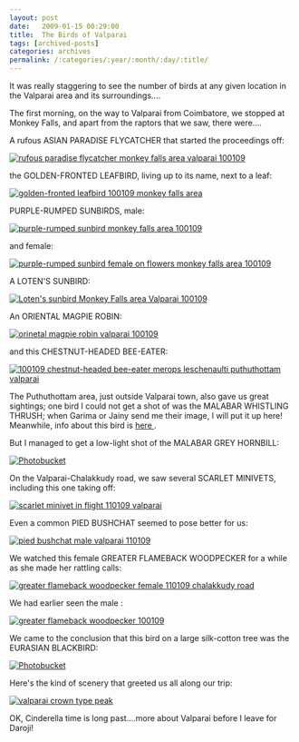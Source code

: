 ```yaml
---
layout: post
date:	2009-01-15 00:29:00
title:  The Birds of Valparai
tags: [archived-posts]
categories: archives
permalink: /:categories/:year/:month/:day/:title/
---
```

It was really staggering to see the number of birds at any given location in the Valparai area and its surroundings....

The first morning, on the way to Valparai from Coimbatore, we stopped at Monkey Falls, and apart from the raptors that we saw, there were....

A rufous ASIAN PARADISE FLYCATCHER that started the proceedings off:

<a href="http://s297.photobucket.com/albums/mm205/depontis/?action=view&current=IMG_0846.jpg" target="_blank"><img src="http://i297.photobucket.com/albums/mm205/depontis/IMG_0846.jpg" border="0" alt="rufous paradise flycatcher monkey falls area valparai 100109"></a>

<lj-cut text="many, many more birds">



the GOLDEN-FRONTED LEAFBIRD, living up to its name, next to a leaf:


<a href="http://s297.photobucket.com/albums/mm205/depontis/?action=view&current=IMG_0867-1.jpg" target="_blank"><img src="http://i297.photobucket.com/albums/mm205/depontis/IMG_0867-1.jpg" border="0" alt="golden-fronted leafbird 100109 monkey falls area"></a>


PURPLE-RUMPED SUNBIRDS, male:


<a href="http://s297.photobucket.com/albums/mm205/depontis/?action=view&current=IMG_0856.jpg" target="_blank"><img src="http://i297.photobucket.com/albums/mm205/depontis/IMG_0856.jpg" border="0" alt="purple-rumped sunbird monkey falls area 100109"></a>

and female:


<a href="http://s297.photobucket.com/albums/mm205/depontis/?action=view&current=IMG_0894.jpg" target="_blank"><img src="http://i297.photobucket.com/albums/mm205/depontis/IMG_0894.jpg" border="0" alt="purple-rumped sunbird female on flowers monkey falls area 100109"></a>



A LOTEN'S SUNBIRD:


<a href="http://s297.photobucket.com/albums/mm205/depontis/?action=view&current=IMG_0862.jpg" target="_blank"><img src="http://i297.photobucket.com/albums/mm205/depontis/IMG_0862.jpg" border="0" alt="Loten's sunbird Monkey Falls area Valparai 100109"></a>


An ORIENTAL MAGPIE ROBIN:


<a href="http://s297.photobucket.com/albums/mm205/depontis/?action=view&current=IMG_0918.jpg" target="_blank"><img src="http://i297.photobucket.com/albums/mm205/depontis/IMG_0918.jpg" border="0" alt="orinetal magpie robin valparai 100109"></a>

and this CHESTNUT-HEADED BEE-EATER:


<a href="http://s297.photobucket.com/albums/mm205/depontis/?action=view&current=IMG_0958.jpg" target="_blank"><img src="http://i297.photobucket.com/albums/mm205/depontis/IMG_0958.jpg" border="0" alt="100109 chestnut-headed bee-eater merops leschenaulti puthuthottam valparai"></a>


The Puthuthottam area, just outside Valparai town, also gave us great sightings; one bird I could not get a shot of was the MALABAR WHISTLING THRUSH; when Garima or Jainy send me their image, I will put it up here! Meanwhile, info about this bird is <a href="http://en.wikipedia.org/wiki/Malabar_Whistling_Thrush"> here </a> .

But I managed to get a low-light shot of the MALABAR GREY HORNBILL:


<a href="http://s297.photobucket.com/albums/mm205/depontis/?action=view&current=IMG_1101.jpg" target="_blank"><img src="http://i297.photobucket.com/albums/mm205/depontis/IMG_1101.jpg" border="0" alt="Photobucket"></a>


On the Valparai-Chalakkudy road, we saw several SCARLET MINIVETS, including this one taking off:


<a href="http://s297.photobucket.com/albums/mm205/depontis/?action=view&current=IMG_1054.jpg" target="_blank"><img src="http://i297.photobucket.com/albums/mm205/depontis/IMG_1054.jpg" border="0" alt="scarlet minivet in flight 110109 valparai"></a>

Even a common PIED BUSHCHAT seemed to pose better for us:


<a href="http://s297.photobucket.com/albums/mm205/depontis/?action=view&current=IMG_1076.jpg" target="_blank"><img src="http://i297.photobucket.com/albums/mm205/depontis/IMG_1076.jpg" border="0" alt="pied bushchat male valparai 110109"></a>

We watched this female GREATER FLAMEBACK WOODPECKER for a while as she made her rattling calls:

<a href="http://s297.photobucket.com/albums/mm205/depontis/?action=view&current=IMG_1150-1.jpg" target="_blank"><img src="http://i297.photobucket.com/albums/mm205/depontis/IMG_1150-1.jpg" border="0" alt="greater flameback woodpecker female 110109 chalakkudy road"></a>

We had earlier seen the male :


<a href="http://s297.photobucket.com/albums/mm205/depontis/?action=view&current=IMG_1133.jpg" target="_blank"><img src="http://i297.photobucket.com/albums/mm205/depontis/IMG_1133.jpg" border="0" alt="greater flameback woodpecker 100109"></a>



We came to the conclusion that this bird on a large silk-cotton tree was the EURASIAN BLACKBIRD:

<a href="http://s297.photobucket.com/albums/mm205/depontis/?action=view&current=IMG_1168.jpg" target="_blank"><img src="http://i297.photobucket.com/albums/mm205/depontis/IMG_1168.jpg" border="0" alt="Photobucket"></a>






</lj-cut>


Here's the kind of scenery that greeted us all along our trip:


<a href="http://s297.photobucket.com/albums/mm205/depontis/?action=view&current=IMG_5695.jpg" target="_blank"><img src="http://i297.photobucket.com/albums/mm205/depontis/IMG_5695.jpg" border="0" alt="valparai crown type peak"></a>

OK, Cinderella time is long past....more about Valparai before I leave for Daroji!
